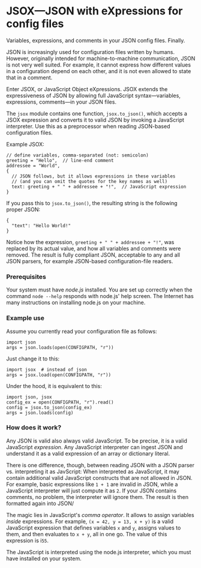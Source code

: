 # JSOX—JSON with eXpressions for config files

Variables, expressions, and comments in your JSON config files. Finally.

JSON is increasingly used for configuration files written by humans. However,
originally intended for machine-to-machine communication, JSON is not very well
suited. For example, it cannot express how different values in a configuration
depend on each other, and it is not even allowed to state that in a comment.

Enter JSOX, or JavaScript Object eXpressions. JSOX extends the expressiveness
of JSON by allowing full JavaScript syntax—variables, expressions, comments—in
your JSON files.

The `jsox` module contains one function, `jsox.to_json()`, which accepts a JSOX
expression and converts it to valid JSON by invoking a JavaScript interpreter.
Use this as a preprocessor when reading JSON-based configuration files.

Example JSOX:
```
// define variables, comma-separated (not: semicolon)
greeting = "Hello",  // line-end comment
addressee = "World",
{ 
  // JSON follows, but it allows expressions in these variables
  // (and you can omit the quotes for the key names as well)
  text: greeting + " " + addressee + "!",  // JavaScript expression
}
```
If you pass this to `jsox.to_json()`, the resulting string is the following
proper JSON:
```
{
  "text": "Hello World!"
}
```
Notice how the expression, `greeting + " " + addressee + "!"`, was replaced by
its actual value, and how all variables and comments were removed. The result
is fully compliant JSON, acceptable to any and all JSON parsers, for example
JSON-based configuration-file readers.

### Prerequisites

Your system must have _node.js_ installed. You are set up correctly when the
command `node --help` responds with node.js' help screen. The Internet has
many instructions on installing node.js on your machine.

### Example use

Assume you currently read your configuration file as follows:
```
import json
args = json.loads(open(CONFIGPATH, "r"))
```
Just change it to this:
```
import jsox  # instead of json
args = jsox.load(open(CONFIGPATH, "r"))
```
Under the hood, it is equivalent to this:
```
import json, jsox
config_ex = open(CONFIGPATH, "r").read()
config = jsox.to_json(config_ex)
args = json.loads(config)
```

### How does it work?

Any JSON is valid also always valid JavaScript. To be precise, it is a valid JavaScript
_expression_. Any JavaScript interpreter can ingest JSON and understand it as a valid
expression of an array or dictionary literal.

There is one difference, though, between reading JSON with a JSON parser vs. interpreting
it as JavScript: When interpreted as JavaScript, it may contain additional valid
JavaScript constructs that are not allowed in JSON. For example, basic expressions like
`1 + 1` are invalid in JSON, while a JavaScript interpreter will just compute it as `2`.
If your JSON contains comments, no problem, the interpreter will ignore them. The result
is then formatted again into JSON/

The magic lies in JavaScript's _comma operator_. It allows to assign variables
_inside_ expressions.
For example, `(x = 42, y = 13, x + y)` is a valid JavaScript expression that
defines variables `x` and `y`, assigns values to them, and then evaluates to
`x + y`, all in one go. The value of this expression is i`55`.

The JavaScript is interpreted using the node.js interpreter, which you must have
installed on your system.
